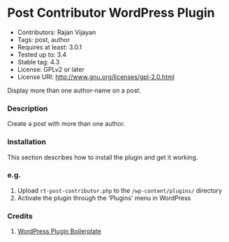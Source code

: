 # Post Contributor WordPress Plugin #
- Contributors: Rajan Vijayan 
- Tags: post, author
- Requires at least: 3.0.1
- Tested up to: 3.4
- Stable tag: 4.3
- License: GPLv2 or later
- License URI: http://www.gnu.org/licenses/gpl-2.0.html

Display more than one author-name on a post.

### Description ###

Create a post with more than one author.

### Installation ###

This section describes how to install the plugin and get it working.

### e.g.

1. Upload `rt-post-contributor.php` to the `/wp-content/plugins/` directory
2. Activate the plugin through the 'Plugins' menu in WordPress

### Credits ###

1. [WordPress Plugin Boilerplate](https://wppb.me/)